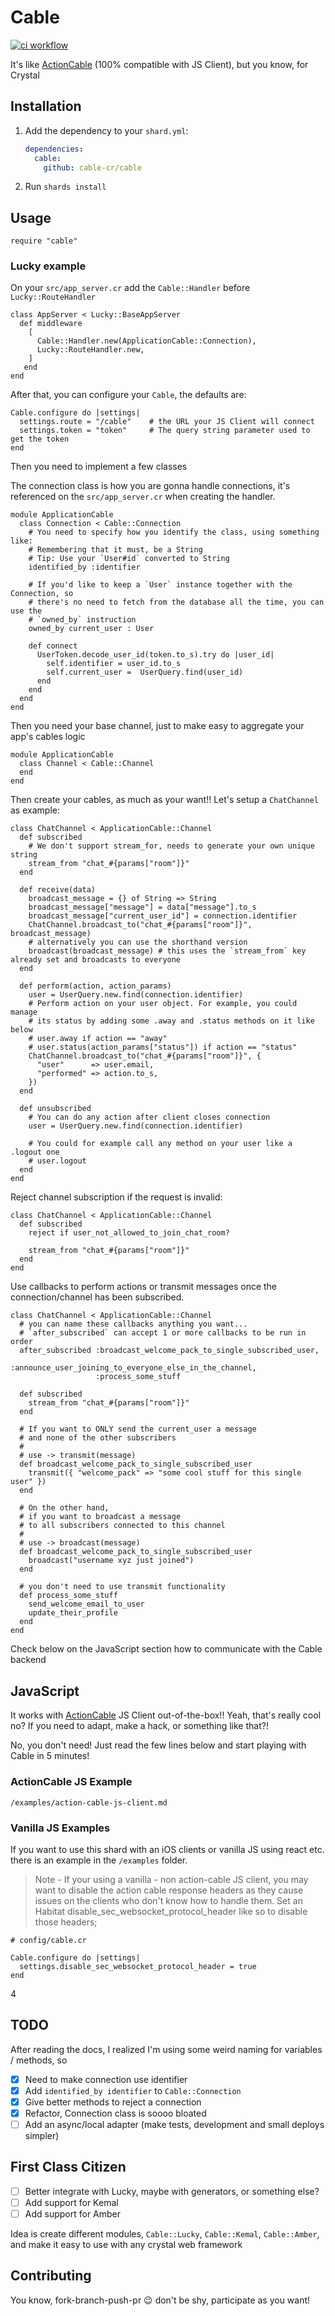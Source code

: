 # Cable

[![ci workflow](https://github.com/cable-cr/cable/actions/workflows/ci.yml/badge.svg)](https://github.com/cable-cr/cable/actions/workflows/ci.yml)

It's like [ActionCable](https://guides.rubyonrails.org/action_cable_overview.html) (100% compatible with JS Client), but you know, for Crystal

## Installation

1. Add the dependency to your `shard.yml`:

   ```yaml
   dependencies:
     cable:
       github: cable-cr/cable
   ```

2. Run `shards install`

## Usage

```crystal
require "cable"
```

### Lucky example

On your `src/app_server.cr` add the `Cable::Handler` before `Lucky::RouteHandler`

```crystal
class AppServer < Lucky::BaseAppServer
  def middleware
    [
      Cable::Handler.new(ApplicationCable::Connection),
      Lucky::RouteHandler.new,
    ]
   end
end
```

After that, you can configure your `Cable`, the defaults are:

```crystal
Cable.configure do |settings|
  settings.route = "/cable"    # the URL your JS Client will connect
  settings.token = "token"     # The query string parameter used to get the token
end
```

Then you need to implement a few classes

The connection class is how you are gonna handle connections, it's referenced on the `src/app_server.cr` when creating the handler.

```crystal
module ApplicationCable
  class Connection < Cable::Connection
    # You need to specify how you identify the class, using something like:
    # Remembering that it must, be a String
    # Tip: Use your `User#id` converted to String
    identified_by :identifier

    # If you'd like to keep a `User` instance together with the Connection, so
    # there's no need to fetch from the database all the time, you can use the
    # `owned_by` instruction
    owned_by current_user : User

    def connect
      UserToken.decode_user_id(token.to_s).try do |user_id|
        self.identifier = user_id.to_s
        self.current_user =  UserQuery.find(user_id)
      end
    end
  end
end
```

Then you need your base channel, just to make easy to aggregate your app's cables logic

```crystal
module ApplicationCable
  class Channel < Cable::Channel
  end
end
```

Then create your cables, as much as your want!! Let's setup a `ChatChannel` as example:

```crystal
class ChatChannel < ApplicationCable::Channel
  def subscribed
    # We don't support stream_for, needs to generate your own unique string
    stream_from "chat_#{params["room"]}"
  end

  def receive(data)
    broadcast_message = {} of String => String
    broadcast_message["message"] = data["message"].to_s
    broadcast_message["current_user_id"] = connection.identifier
    ChatChannel.broadcast_to("chat_#{params["room"]}", broadcast_message)
    # alternatively you can use the shorthand version
    broadcast(broadcast_message) # this uses the `stream_from` key already set and broadcasts to everyone
  end

  def perform(action, action_params)
    user = UserQuery.new.find(connection.identifier)
    # Perform action on your user object. For example, you could manage
    # its status by adding some .away and .status methods on it like below
    # user.away if action == "away"
    # user.status(action_params["status"]) if action == "status"
    ChatChannel.broadcast_to("chat_#{params["room"]}", {
      "user"      => user.email,
      "performed" => action.to_s,
    })
  end

  def unsubscribed
    # You can do any action after client closes connection
    user = UserQuery.new.find(connection.identifier)

    # You could for example call any method on your user like a .logout one
    # user.logout
  end
end
```

Reject channel subscription if the request is invalid:

```crystal
class ChatChannel < ApplicationCable::Channel
  def subscribed
    reject if user_not_allowed_to_join_chat_room?

    stream_from "chat_#{params["room"]}"
  end
end
```

Use callbacks to perform actions or transmit messages once the connection/channel has been subscribed.

```crystal
class ChatChannel < ApplicationCable::Channel
  # you can name these callbacks anything you want...
  # `after_subscribed` can accept 1 or more callbacks to be run in order
  after_subscribed :broadcast_welcome_pack_to_single_subscribed_user,
                   :announce_user_joining_to_everyone_else_in_the_channel,
                   :process_some_stuff

  def subscribed
    stream_from "chat_#{params["room"]}"
  end

  # If you want to ONLY send the current_user a message
  # and none of the other subscribers
  #
  # use -> transmit(message)
  def broadcast_welcome_pack_to_single_subscribed_user
    transmit({ "welcome_pack" => "some cool stuff for this single user" })
  end

  # On the other hand,
  # if you want to broadcast a message
  # to all subscribers connected to this channel
  #
  # use -> broadcast(message)
  def broadcast_welcome_pack_to_single_subscribed_user
    broadcast("username xyz just joined")
  end

  # you don't need to use transmit functionality
  def process_some_stuff
    send_welcome_email_to_user
    update_their_profile
  end
end
```

Check below on the JavaScript section how to communicate with the Cable backend

## JavaScript

It works with [ActionCable](https://www.npmjs.com/package/actioncable) JS Client out-of-the-box!! Yeah, that's really cool no? If you need to adapt, make a hack, or something like that?!

No, you don't need! Just read the few lines below and start playing with Cable in 5 minutes!

### ActionCable JS Example

`/examples/action-cable-js-client.md`

### Vanilla JS Examples

If you want to use this shard with an iOS clients or vanilla JS using react etc. there is an example in the `/examples` folder.

> Note - If your using a vanilla - non action-cable JS client, you may want to disable the action cable response headers as they cause issues on the clients who don't know how to handle them. Set an Habitat disable_sec_websocket_protocol_header like so to disable those headers;

```
# config/cable.cr

Cable.configure do |settings|
  settings.disable_sec_websocket_protocol_header = true
end
```
4
## TODO

After reading the docs, I realized I'm using some weird naming for variables / methods, so

- [x] Need to make connection use identifier
- [x] Add `identified_by identifier` to `Cable::Connection`
- [x] Give better methods to reject a connection
- [x] Refactor, Connection class is soooo bloated
- [ ] Add an async/local adapter (make tests, development and small deploys simpler)

## First Class Citizen

- [ ] Better integrate with Lucky, maybe with generators, or something else?
- [ ] Add support for Kemal
- [ ] Add support for Amber

Idea is create different modules, `Cable::Lucky`, `Cable::Kemal`, `Cable::Amber`, and make it easy to use with any crystal web framework

## Contributing

You know, fork-branch-push-pr 😉 don't be shy, participate as you want!
